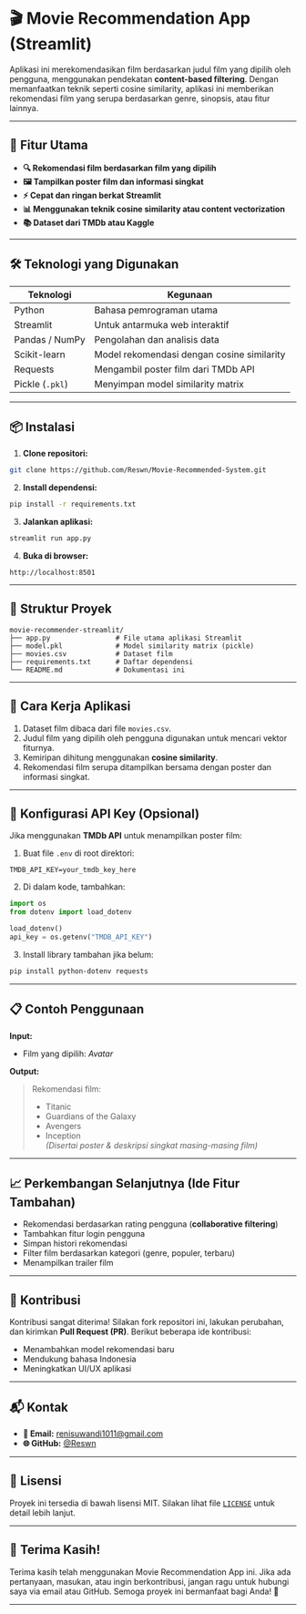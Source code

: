 
# 🎬 Movie Recommendation App (Streamlit)

Aplikasi ini merekomendasikan film berdasarkan judul film yang dipilih oleh pengguna, menggunakan pendekatan **content-based filtering**. Dengan memanfaatkan teknik seperti cosine similarity, aplikasi ini memberikan rekomendasi film yang serupa berdasarkan genre, sinopsis, atau fitur lainnya.

---

## 🚀 Fitur Utama

- **🔍 Rekomendasi film berdasarkan film yang dipilih**
- **🖼️ Tampilkan poster film dan informasi singkat**
- **⚡ Cepat dan ringan berkat Streamlit**
- **📊 Menggunakan teknik cosine similarity atau content vectorization**
- **📚 Dataset dari TMDb atau Kaggle**

---

## 🛠 Teknologi yang Digunakan

| Teknologi     | Kegunaan |
|---------------|----------|
| Python        | Bahasa pemrograman utama |
| Streamlit     | Untuk antarmuka web interaktif |
| Pandas / NumPy | Pengolahan dan analisis data |
| Scikit-learn  | Model rekomendasi dengan cosine similarity |
| Requests      | Mengambil poster film dari TMDb API |
| Pickle (`.pkl`)| Menyimpan model similarity matrix |

---

## 📦 Instalasi

1. **Clone repositori:**

```bash
git clone https://github.com/Reswn/Movie-Recommended-System.git

```

2. **Install dependensi:**

```bash
pip install -r requirements.txt
```

3. **Jalankan aplikasi:**

```bash
streamlit run app.py
```

4. **Buka di browser:**

```
http://localhost:8501
```

---

## 📂 Struktur Proyek

```
movie-recommender-streamlit/
├── app.py                # File utama aplikasi Streamlit
├── model.pkl             # Model similarity matrix (pickle)
├── movies.csv            # Dataset film
├── requirements.txt      # Daftar dependensi
└── README.md             # Dokumentasi ini
```

---

## 🧠 Cara Kerja Aplikasi

1. Dataset film dibaca dari file `movies.csv`.
2. Judul film yang dipilih oleh pengguna digunakan untuk mencari vektor fiturnya.
3. Kemiripan dihitung menggunakan **cosine similarity**.
4. Rekomendasi film serupa ditampilkan bersama dengan poster dan informasi singkat.

---

## 🔑 Konfigurasi API Key (Opsional)

Jika menggunakan **TMDb API** untuk menampilkan poster film:

1. Buat file `.env` di root direktori:

```env
TMDB_API_KEY=your_tmdb_key_here
```

2. Di dalam kode, tambahkan:

```python
import os
from dotenv import load_dotenv

load_dotenv()
api_key = os.getenv("TMDB_API_KEY")
```

3. Install library tambahan jika belum:

```bash
pip install python-dotenv requests
```

---

## 📋 Contoh Penggunaan

**Input:**
- Film yang dipilih: *Avatar*

**Output:**
> Rekomendasi film:
> - Titanic
> - Guardians of the Galaxy
> - Avengers
> - Inception  
> *(Disertai poster & deskripsi singkat masing-masing film)*

---

## 📈 Perkembangan Selanjutnya (Ide Fitur Tambahan)

- Rekomendasi berdasarkan rating pengguna (**collaborative filtering**)
- Tambahkan fitur login pengguna
- Simpan histori rekomendasi
- Filter film berdasarkan kategori (genre, populer, terbaru)
- Menampilkan trailer film

---

## 🤝 Kontribusi

Kontribusi sangat diterima! Silakan fork repositori ini, lakukan perubahan, dan kirimkan **Pull Request (PR)**. Berikut beberapa ide kontribusi:
- Menambahkan model rekomendasi baru
- Mendukung bahasa Indonesia
- Meningkatkan UI/UX aplikasi

---

## 📬 Kontak

- **📧 Email:** renisuwandi1011@gmail.com  
- **🌐 GitHub:** [@Reswn](https://github.com/Reswn)

---

## 📄 Lisensi

Proyek ini tersedia di bawah lisensi MIT. Silakan lihat file [`LICENSE`](LICENSE) untuk detail lebih lanjut.

---

## 🙏 Terima Kasih!

Terima kasih telah menggunakan Movie Recommendation App ini. Jika ada pertanyaan, masukan, atau ingin berkontribusi, jangan ragu untuk hubungi saya via email atau GitHub. Semoga proyek ini bermanfaat bagi Anda! 🚀

---
